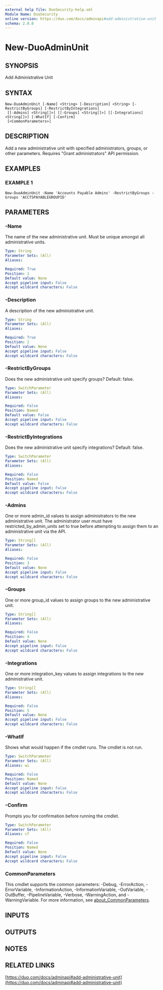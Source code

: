 ```yaml
---
external help file: DuoSecurity-help.xml
Module Name: DuoSecurity
online version: https://duo.com/docs/adminapi#add-administrative-unit
schema: 2.0.0
---
```


# New-DuoAdminUnit

## SYNOPSIS
Add Administrative Unit

## SYNTAX

```
New-DuoAdminUnit [-Name] <String> [-Description] <String> [-RestrictByGroups] [-RestrictByIntegrations]
 [[-Admins] <String[]>] [[-Groups] <String[]>] [[-Integrations] <String[]>] [-WhatIf] [-Confirm]
 [<CommonParameters>]
```

## DESCRIPTION
Add a new administrative unit with specified administrators, groups, or other parameters.
Requires "Grant administrators" API permission.

## EXAMPLES

### EXAMPLE 1
```
New-DuoAdminUnit -Name 'Accounts Payable Admins' -RestrictByGroups -Groups 'ACCTSPAYABLEGROUPID'
```

## PARAMETERS

### -Name
The name of the new administrative unit.
Must be unique amongst all administrative units.

```yaml
Type: String
Parameter Sets: (All)
Aliases:

Required: True
Position: 1
Default value: None
Accept pipeline input: False
Accept wildcard characters: False
```

### -Description
A description of the new administrative unit.

```yaml
Type: String
Parameter Sets: (All)
Aliases:

Required: True
Position: 2
Default value: None
Accept pipeline input: False
Accept wildcard characters: False
```

### -RestrictByGroups
Does the new administrative unit specify groups?
Default: false.

```yaml
Type: SwitchParameter
Parameter Sets: (All)
Aliases:

Required: False
Position: Named
Default value: False
Accept pipeline input: False
Accept wildcard characters: False
```

### -RestrictByIntegrations
Does the new administrative unit specify integrations?
Default: false.

```yaml
Type: SwitchParameter
Parameter Sets: (All)
Aliases:

Required: False
Position: Named
Default value: False
Accept pipeline input: False
Accept wildcard characters: False
```

### -Admins
One or more admin_id values to assign administrators to the new administrative unit.
The administrator user must have restricted_by_admin_units set to true before attempting to assign them to an administrative unit via the API.

```yaml
Type: String[]
Parameter Sets: (All)
Aliases:

Required: False
Position: 3
Default value: None
Accept pipeline input: False
Accept wildcard characters: False
```

### -Groups
One or more group_id values to assign groups to the new administrative unit.

```yaml
Type: String[]
Parameter Sets: (All)
Aliases:

Required: False
Position: 4
Default value: None
Accept pipeline input: False
Accept wildcard characters: False
```

### -Integrations
One or more integration_key values to assign integrations to the new administrative unit.

```yaml
Type: String[]
Parameter Sets: (All)
Aliases:

Required: False
Position: 5
Default value: None
Accept pipeline input: False
Accept wildcard characters: False
```

### -WhatIf
Shows what would happen if the cmdlet runs.
The cmdlet is not run.

```yaml
Type: SwitchParameter
Parameter Sets: (All)
Aliases: wi

Required: False
Position: Named
Default value: None
Accept pipeline input: False
Accept wildcard characters: False
```

### -Confirm
Prompts you for confirmation before running the cmdlet.

```yaml
Type: SwitchParameter
Parameter Sets: (All)
Aliases: cf

Required: False
Position: Named
Default value: None
Accept pipeline input: False
Accept wildcard characters: False
```

### CommonParameters
This cmdlet supports the common parameters: -Debug, -ErrorAction, -ErrorVariable, -InformationAction, -InformationVariable, -OutVariable, -OutBuffer, -PipelineVariable, -Verbose, -WarningAction, and -WarningVariable. For more information, see [about_CommonParameters](http://go.microsoft.com/fwlink/?LinkID=113216).

## INPUTS

## OUTPUTS

## NOTES

## RELATED LINKS

[https://duo.com/docs/adminapi#add-administrative-unit](https://duo.com/docs/adminapi#add-administrative-unit)


